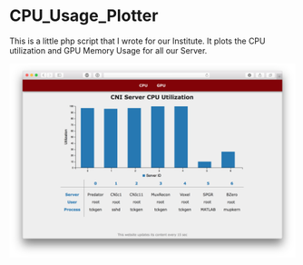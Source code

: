# CPU_Usage_Plotter
This is a little php script that I wrote for our Institute. It plots the CPU utilization and GPU Memory Usage for all our Server.

![alt tag](https://raw.githubusercontent.com/cpoetter/CPU_Usage_Plotter/master/Screenshot.png)
